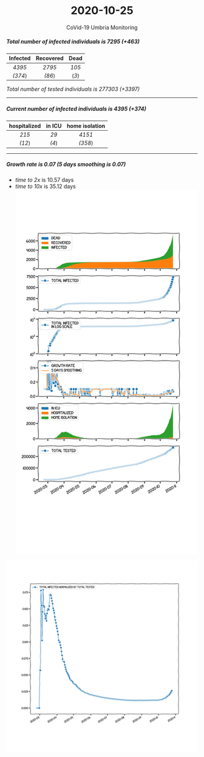 <div align='center'>

# 2020-10-25
CoVid-19 Umbria Monitoring
</div>

##### Total number of infected individuals is 7295 (+463)
Infected | Recovered | Dead
:---: | :---: | :---:
*4395* | *2795* | *105*
*(374*) | *(86*) | (*3*)

*Total number of tested individuals is 277303 (+3397)*
***
##### Current number of infected individuals is 4395 (+374)
hospitalized | in ICU | home isolation
:---: | :---: | :---:
*215* |*29* |*4151*
*(12*) |*(4*) |*(358*)
***
##### Growth rate is 0.07 (5 days smoothing is 0.07)
- *time to 2x* is 10.57 days
- *time to 10x* is 35.12 days
![stats][stats]

![infected_normalized][infected_normalized]

[stats]: stats_Umbria.png
[infected_normalized]: infected_normalized_Umbria.png
